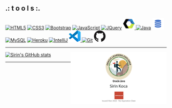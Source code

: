 ## .: t o o l s :.
<p>
	<a href="https://developer.mozilla.org/en-US/docs/Glossary/HTML5" target="_blank" rel="noreferrer"><img src="https://raw.githubusercontent.com/danielcranney/readme-generator/main/public/icons/skills/html5-colored.svg" width="36" height="36" alt="HTML5" /></a>
	<a href="https://www.w3.org/TR/CSS/#css" target="_blank" rel="noreferrer"><img src="https://raw.githubusercontent.com/danielcranney/readme-generator/main/public/icons/skills/css3-colored.svg" width="36" height="36" alt="CSS3" /></a>
	<a href="https://getbootstrap.com/" target="_blank" rel="noreferrer"><img src="https://raw.githubusercontent.com/danielcranney/readme-generator/main/public/icons/skills/bootstrap-colored.svg" width="36" height="36" alt="Bootstrap" /></a>
	<a href="https://developer.mozilla.org/en-US/docs/Web/JavaScript" target="_blank" rel="noreferrer"><img src="https://raw.githubusercontent.com/danielcranney/readme-generator/main/public/icons/skills/javascript-colored.svg" width="36" height="36" alt="JavaScript" /></a>
	<a href="https://jquery.com/" target="_blank" rel="noreferrer"><img src="https://raw.githubusercontent.com/danielcranney/readme-generator/main/public/icons/skills/jquery-colored.svg" width="36" height="36" alt="JQuery" /></a>
	<a href="https://developer.mozilla.org/en-US/docs/Web/Web_Components"><img alt="Web_Components" width="36" height="36" src="https://raw.githubusercontent.com/github/explore/80688e429a7d4ef2fca1e82350fe8e3517d3494d/topics/web-components/web-components.png" />
	<a href="https://www.oracle.com/java/" target="_blank" rel="noreferrer"><img src="https://logoeps.com/wp-content/uploads/2011/06/java-logo-vector.png" width="36" height="36" alt="Java" /></a>
	<a href="https://www.w3schools.com/sql/"><img alt="SQL" width="36" height="36" src="https://raw.githubusercontent.com/github/explore/80688e429a7d4ef2fca1e82350fe8e3517d3494d/topics/sql/sql.png" /></a>
	<a href="https://www.mysql.com/" target="_blank" rel="noreferrer"><img src="https://raw.githubusercontent.com/danielcranney/readme-generator/main/public/icons/skills/mysql-colored.svg" width="36" height="36" alt="MySQL" /></a>
	<a href="https://www.heroku.com/" target="_blank" rel="noreferrer"><img src="https://raw.githubusercontent.com/danielcranney/readme-generator/main/public/icons/skills/heroku-colored.svg" width="36" height="36" alt="Heroku" /></a>
	<a href="https://www.jetbrains.com/idea/"><img alt="IntelliJ" width="36" height="36" src="https://img.icons8.com/color/48/000000/intellij-idea.png" /></a>
	<a href="https://code.visualstudio.com/docs"><img alt="Visual Studio Code" width="36" height="36" src="https://raw.githubusercontent.com/github/explore/80688e429a7d4ef2fca1e82350fe8e3517d3494d/topics/visual-studio-code/visual-studio-code.png" />
	<a href="https://git-scm.com/"><img alt="Git" width="36" height="36" src="https://git-scm.com/images/logos/downloads/Git-Icon-1788C.png" /></a>
	<a href="https://docs.github.com/en"><img alt="GitHub" width="36" height="36" src="https://raw.githubusercontent.com/github/explore/78df643247d429f6cc873026c0622819ad797942/topics/github/github.png" /></a>
</p>

---
<img src="https://raw.githubusercontent.com/sirin-koca/sirin-koca/main/java-explorer-oracle-sm.jpg" width="300" align="right">

<a href="http://www.github.com/sirin-koca"><img src="https://github-readme-stats.vercel.app/api?username=sirin-koca&show_icons=true&hide=&count_private=true&title_color=FF00FF&text_color=ffffff&icon_color=0891b2&bg_color=1c1917&hide_border=true&show_icons=true" alt="Sirin's GitHub stats" /></a>

---

<!--
**sirin-koca/sirin-koca** is a ✨ _special_ ✨ repository because its `README.md` (this file) appears on your GitHub profile.

Here are some ideas to get you started:

- 🔭 I’m currently working on a small JavaScript and SQL project
- 🌱 I’m currently learning JS, SQL, NoSQL, DBMS, OOP-
- 🤔 I’m looking for help with JavaFX
- 💬 Ask me about anything
- ⚡ Fun fact: I adore my dog! :D
-->
